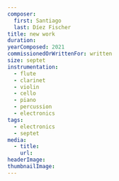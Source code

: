 ```yaml
---
composer:
  first: Santiago
  last: Díez Fischer
title: new work
duration:
yearComposed: 2021
commissionedOrWrittenFor: written
size: septet
instrumentation:
  - flute
  - clarinet
  - violin
  - cello
  - piano
  - percussion
  - electronics
tags:
  - electronics
  - septet
media:
  - title:
    url:
headerImage:
thumbnailImage:
---
```

